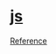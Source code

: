 # [js](https://developer.mozilla.org/en-US/docs/Web/JavaScript)

[Reference](https://developer.mozilla.org/en-US/docs/Web/JavaScript/Reference)
